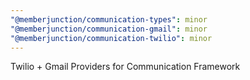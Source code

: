 ```yaml
---
"@memberjunction/communication-types": minor
"@memberjunction/communication-gmail": minor
"@memberjunction/communication-twilio": minor
---
```


Twilio + Gmail Providers for Communication Framework

